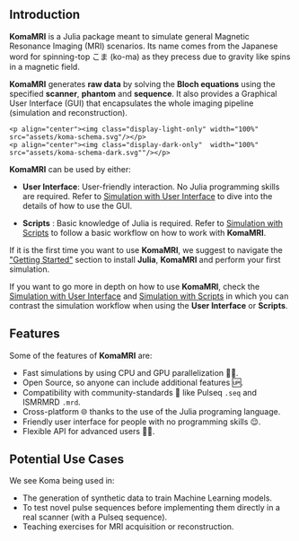 ## Introduction

**KomaMRI** is a Julia package meant to simulate general Magnetic Resonance Imaging (MRI) scenarios. Its name comes from the Japanese word for spinning-top こま (ko-ma) as they precess due to gravity like spins in a magnetic field.

**KomaMRI** generates **raw data** by solving the **Bloch equations** using the specified **scanner**, **phantom** and **sequence**. It also provides a Graphical User Interface (GUI) that encapsulates the whole imaging pipeline (simulation and reconstruction).

```@raw html
<p align="center"><img class="display-light-only" width="100%" src="assets/koma-schema.svg"/></p>
<p align="center"><img class="display-dark-only"  width="100%" src="assets/koma-schema-dark.svg""/></p>
```

**KomaMRI** can be used by either:
* **User Interface**: User-friendly interaction. No Julia programming skills are required. Refer to [Simulation with User Interface](ui-details.md) to dive into the details of how to use the GUI.

* **Scripts** : Basic knowledge of Julia is required. Refer to [Simulation with Scripts](programming-workflow.md) to follow a basic workflow on how to work with **KomaMRI**.

If it is the first time you want to use **KomaMRI**, we suggest to navigate the ["Getting Started"](getting-started.md) section to install **Julia**, **KomaMRI** and perform your first simulation.

If you want to go more in depth on how to use **KomaMRI**, check the [Simulation with User Interface](ui-details.md) and [Simulation with Scripts](programming-workflow.md) in which you can contrast the simulation workflow when using the **User Interface** or **Scripts**.

## Features

Some of the features of **KomaMRI** are:
* Fast simulations by using CPU and GPU parallelization 🏃💨.
* Open Source, so anyone can include additional features 🆙.
* Compatibility with community-standards 🤝 like Pulseq `.seq` and ISMRMRD `.mrd`.
* Cross-platform 🌐 thanks to the use of the Julia programing language.
* Friendly user interface for people with no programming skills 😌.
* Flexible API for advanced users 👨‍💻.

## Potential Use Cases

We see Koma being used in:
* The generation of synthetic data to train Machine Learning models.
* To test novel pulse sequences before implementing them directly in a real scanner (with a Pulseq sequence).
* Teaching exercises for  MRI acquisition or reconstruction.
